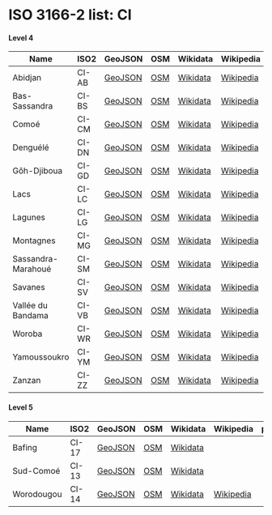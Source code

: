 # ISO 3166-2 list: CI


#### Level 4
Name | ISO2 | GeoJSON | OSM | Wikidata | Wikipedia | population 
--- | --- | --- | --- | --- | --- | --: 
Abidjan | CI-AB | [GeoJSON](../../export/geojson/q8/iso2/CI/CI-AB.geojson) | [OSM](https://www.openstreetmap.org/relation/3377982) | [Wikidata](https://www.wikidata.org/wiki/Q4667612) | [Wikipedia](http://en.wikipedia.org/wiki/fr%3AAbidjan) | 
Bas-Sassandra | CI-BS | [GeoJSON](../../export/geojson/q8/iso2/CI/CI-BS.geojson) | [OSM](https://www.openstreetmap.org/relation/3597522) | [Wikidata](https://www.wikidata.org/wiki/Q20980352) | [Wikipedia](http://en.wikipedia.org/wiki/fr%3ABas-Sassandra) | 
Comoé | CI-CM | [GeoJSON](../../export/geojson/q8/iso2/CI/CI-CM.geojson) | [OSM](https://www.openstreetmap.org/relation/3578769) | [Wikidata](https://www.wikidata.org/wiki/Q16629374) | [Wikipedia](http://en.wikipedia.org/wiki/fr%3AComo%C3%A9) | 
Denguélé | CI-DN | [GeoJSON](../../export/geojson/q8/iso2/CI/CI-DN.geojson) | [OSM](https://www.openstreetmap.org/relation/1609819) | [Wikidata](https://www.wikidata.org/wiki/Q20980374) | [Wikipedia](http://en.wikipedia.org/wiki/fr%3ADengu%C3%A9l%C3%A9) | 
Gôh-Djiboua | CI-GD | [GeoJSON](../../export/geojson/q8/iso2/CI/CI-GD.geojson) | [OSM](https://www.openstreetmap.org/relation/3596727) | [Wikidata](https://www.wikidata.org/wiki/Q21003640) | [Wikipedia](http://en.wikipedia.org/wiki/fr%3AG%C3%B4h-Djiboua) | 
Lacs | CI-LC | [GeoJSON](../../export/geojson/q8/iso2/CI/CI-LC.geojson) | [OSM](https://www.openstreetmap.org/relation/3601645) | [Wikidata](https://www.wikidata.org/wiki/Q20980363) | [Wikipedia](http://en.wikipedia.org/wiki/fr%3ADistrict%20des%20Lacs) | 
Lagunes | CI-LG | [GeoJSON](../../export/geojson/q8/iso2/CI/CI-LG.geojson) | [OSM](https://www.openstreetmap.org/relation/3581398) | [Wikidata](https://www.wikidata.org/wiki/Q20980365) | [Wikipedia](http://en.wikipedia.org/wiki/fr%3ALagunes%20District) | 
Montagnes | CI-MG | [GeoJSON](../../export/geojson/q8/iso2/CI/CI-MG.geojson) | [OSM](https://www.openstreetmap.org/relation/3600378) | [Wikidata](https://www.wikidata.org/wiki/Q20980366) | [Wikipedia](http://en.wikipedia.org/wiki/fr%3AMontagnes%20District) | 
Sassandra-Marahoué | CI-SM | [GeoJSON](../../export/geojson/q8/iso2/CI/CI-SM.geojson) | [OSM](https://www.openstreetmap.org/relation/3601234) | [Wikidata](https://www.wikidata.org/wiki/Q20365127) | [Wikipedia](http://en.wikipedia.org/wiki/fr%3ASassandra-Marahou%C3%A9) | 
Savanes | CI-SV | [GeoJSON](../../export/geojson/q8/iso2/CI/CI-SV.geojson) | [OSM](https://www.openstreetmap.org/relation/1609809) | [Wikidata](https://www.wikidata.org/wiki/Q21002161) | [Wikipedia](http://en.wikipedia.org/wiki/fr%3ASavanes%20%28district%20de%20C%C3%B4te-d%27Ivoire%29) | 
Vallée du Bandama | CI-VB | [GeoJSON](../../export/geojson/q8/iso2/CI/CI-VB.geojson) | [OSM](https://www.openstreetmap.org/relation/1609817) | [Wikidata](https://www.wikidata.org/wiki/Q21002356) | [Wikipedia](http://en.wikipedia.org/wiki/fr%3AVall%C3%A9e%20du%20Bandama) | 
Woroba | CI-WR | [GeoJSON](../../export/geojson/q8/iso2/CI/CI-WR.geojson) | [OSM](https://www.openstreetmap.org/relation/3603714) | [Wikidata](https://www.wikidata.org/wiki/Q20980371) | [Wikipedia](http://en.wikipedia.org/wiki/fr%3AWoroba) | 
Yamoussoukro | CI-YM | [GeoJSON](../../export/geojson/q8/iso2/CI/CI-YM.geojson) | [OSM](https://www.openstreetmap.org/relation/3601243) | [Wikidata](https://www.wikidata.org/wiki/Q8048095) | [Wikipedia](http://en.wikipedia.org/wiki/fr%3AYamoussoukro) | 
Zanzan | CI-ZZ | [GeoJSON](../../export/geojson/q8/iso2/CI/CI-ZZ.geojson) | [OSM](https://www.openstreetmap.org/relation/1609813) | [Wikidata](https://www.wikidata.org/wiki/Q21003689) | [Wikipedia](http://en.wikipedia.org/wiki/fr%3AZanzan) | 


#### Level 5
Name | ISO2 | GeoJSON | OSM | Wikidata | Wikipedia | population 
--- | --- | --- | --- | --- | --- | --: 
Bafing | CI-17 | [GeoJSON](../../export/geojson/q8/iso2/CI/CI-17.geojson) | [OSM](https://www.openstreetmap.org/relation/1609815) | [Wikidata](https://www.wikidata.org/wiki/Q799800) |  | 205,339
Sud-Comoé | CI-13 | [GeoJSON](../../export/geojson/q8/iso2/CI/CI-13.geojson) | [OSM](https://www.openstreetmap.org/relation/1609814) | [Wikidata](https://www.wikidata.org/wiki/Q842495) |  | 
Worodougou | CI-14 | [GeoJSON](../../export/geojson/q8/iso2/CI/CI-14.geojson) | [OSM](https://www.openstreetmap.org/relation/1609807) | [Wikidata](https://www.wikidata.org/wiki/Q846056) | [Wikipedia](http://en.wikipedia.org/wiki/fr%3AWorodougou) | 

